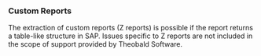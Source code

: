 
### Custom Reports

The extraction of custom reports (Z reports) is possible if the report returns a table-like structure in SAP.
Issues specific to Z reports are not included in the scope of support provided by Theobald Software.
